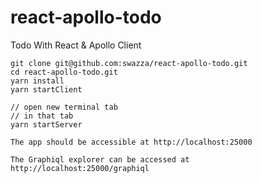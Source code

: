 # react-apollo-todo
Todo With React &amp; Apollo Client

```
git clone git@github.com:swazza/react-apollo-todo.git
cd react-apollo-todo.git
yarn install
yarn startClient

// open new terminal tab
// in that tab
yarn startServer

The app should be accessible at http://localhost:25000

The Graphiql explorer can be accessed at http://localhost:25000/graphiql
```
